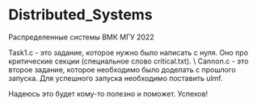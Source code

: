 # Distributed_Systems
Распределенные системы ВМК МГУ 2022

Task1.c - это задание, которое нужно было написать с нуля. Оно про критические секции (специальное слово critical.txt).
\\
Cannon.c - это второе задание, которое необходимо было доделать с прошлого запуска. Для успешного запуска необходимо поставить ulmf.

Надеюсь это будет кому-то полезно и поможет. Успехов!
